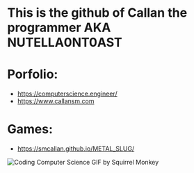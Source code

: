 # This is the github of Callan the programmer AKA NUTELLA0NT0AST


# Porfolio:
- https://computerscience.engineer/ 
- https://www.callansm.com

# Games:
- https://smcallan.github.io/METAL_SLUG/


![Coding Computer Science GIF by Squirrel Monkey](https://github.com/user-attachments/assets/bcd49b33-a03c-4ce4-9fa6-3d2ac4a6e9fa)

